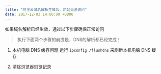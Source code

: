 ```yaml
---
title: "阿里云域名解析生效后，网站无法访问"
date: 2017-12-03 14:00:00 +0800
---
```


如果域名解析已经生效，通过以下步骤确保正常访问

> 执行下面两个步骤的前提是，DNS的解析都已经完成！

1. 本机电脑 DNS 缓存问题
运行 `ipconfig /flushdns` 来刷新本机电脑 DNS 缓存

2. 清除浏览器浏览记录
